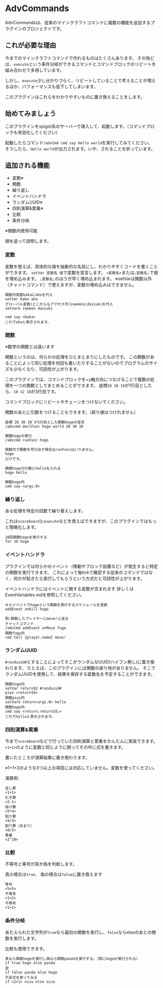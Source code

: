 # AdvCommands
AdvCommandsは、従来のマインクラフトコマンドに複数の機能を追加するプラグインのプロジェクトです。
## これが必要な理由
今までのマインクラフトコマンドで作れるものはたくさんあります。
その殆どは、`execute`という条件分岐ができるコマンドとコマンドブロックのリピートを組み合わせて多用しています。

しかし、`execute`少し分かりづらく、リピートしていることで考えることが増えるほか、パフォーマンスも低下してしまいます。

このプラグインはこれらをわかりやすいものに置き換えることをします。
## 始めてみましょう
このプラグインをspigot系のサーバーで導入して、起動します。（コマンドブロックも有効化してください）

起動したらコマンド`/advCmd cmd say Hello world`を実行してみてください。
そうしたら、`Hello world`が出力されます。いや、されることを祈っています。
## 追加される機能
- 変数※
- 関数
- 繰り返し
- イベントハンドラ
- ランダムUUID※
- 四則演算&累乗※
- 比較
- 条件分岐

※関数内使用可能

順を追って説明します。
### 変数
変数を使えば、具体的な値を抽象的な名前にし、わかりやすくコードを書くことができます。
`setVar 変数名 値`で変数を宣言します。
`<変数名>`または`;変数名;`で値を埋め込みます。
`;変数名;`のほうが早く埋め込まれます。
※setVarは関数以外（チャットコマンド）で使えますが、変数の埋め込みはできません。
```
関数内変数bakaにahoを代入
setVar baka aho
グローバル変数(どこからもアクセス可)zaemonにdaisukiを代入
setVarG zaemon daisuki

cmd say <baka>
これでahoと表示されます。
```
### 関数
※数学の関数とは違います

関数というのは、何らかの処理をひとまとまりにしたものです。
この関数があることによって同じ処理を何回も書いたりすることがないのでプログラムのサイズも少なくなり、可読性が上がります。

このプラグインでは、コマンドブロックを+y軸方向につなげることで複数の処理を一つの関数としてまとめることができます。
座標`10 10 10`が1行目としたら、`10 12 10`が3行目です。

コマンドブロックにリピートやチェーンをつけないでください。

関数のあとに引数をつけることもできます。（戻り値はつけれません）

```
座標`20 30 10`が1行目とした関数hogeの宣言
/advcmd declFunc hoge world 20 30 10

関数hogeの実行
/advcmd runFunc hoge

関数内で関数を呼び出す場合はrunFuncはいりません。
hoge
だけです。

関数hogeの引数にhelloを入れる
hoge hello

関数hoge内
cmd say <args.0>
```
### 繰り返し
ある処理を特定の回数で繰り替えします。

これは`scoreboard`と`execute`などを使えばできますが、このプラグインではもっと簡略化します。

```
10回関数hogeを実行する
for 10 hoge
```
### イベントハンドラ
プラグインでは何らかのイベント（移動やブロック設置など）が発生すると特定の関数を実行できます。
これによって毎tickで確認する従来のコマンドではなく、何かが起きたら実行してもらうという方式だと可読性が上がります。

イベントハンドラにはイベントに関する変数が含まれます
詳しくはEventVariables.mdを参照してください。

```
キルイベントでhogeという関数を実行するスケジュールを登録
addEvent onKill hoge

例:移動したプレイヤーにmove!と送る
チャットコマンド
/advCmd addEvent onMove fuga
関数fuga内
cmd tell {player.name} move!
```
### ランダムUUID
`#randuuid#`とすることによってそこがランダムなUUID(ハイフン無し)に置き換わります。
たとえば、このプラグインには関数の戻り地がありません。
そこでランダムUUIDを使用して、結果を保存する変数名を予定することができます。
```
関数hoge内
setVar returnId #randuuid#
piyo <returnId>
関数piyo内
setVarG return<args.0> hello
関数hoge内
cmd say <return;returnId;>
これでhelloと表示されます。
```
### 四則演算&累乗
今まで`scoreboard`などで行っていた四則演算と累乗をかんたんに実装できます。
`<1+1>`のように変数と同じように囲ってその中に式を書きます。

書いたところが演算結果に置き換わります。

※1+1+2のような3つ以上の項目には対応していません。変数を使ってください。

演算例:
```
足し算
<1+1>
引き算
<2-1>
掛け算
<5*4>
割り算
<9/3>
割り算（あまり）
<8/5>
累乗
<2^10>
```
### 比較
不等号と等号が真か偽を判断します。

真の場合は`true`、
偽の場合は`false`に置き換えます
```
等号
<5=5>
不等号
<1<2>
不等号
<1>2>
```
### 条件分岐
あたえられた文字列が`true`なら最初の関数を実行し、`false`ならelseのあとの関数を実行します。

比較も使用できます。
```
真なら関数hogeを実行し偽なら関数pandaを実行する。（常にhogeが実行される）
if true hoge else panda
逆
if false panda else hoge
不定式を使ってみる
if <2>1> nisu else nice
```
